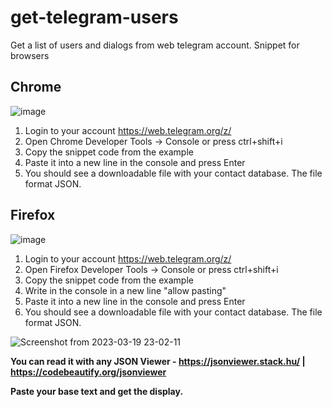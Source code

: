 # get-telegram-users
Get a list of users and dialogs from web telegram account. Snippet for browsers

## Chrome
![image](https://user-images.githubusercontent.com/16765896/226205149-3e6ab890-65dc-4b2f-bd21-5ac227fa5967.png)

1. Login to your account https://web.telegram.org/z/
2. Open Chrome Developer Tools -> Console or press ctrl+shift+i
3. Copy the snippet code from the example
4. Paste it into a new line in the console and press Enter
5. You should see a downloadable file with your contact database. The file format JSON.

## Firefox
![image](https://user-images.githubusercontent.com/16765896/226205167-60591754-ce66-4c7c-be6b-ec826fc0d199.png)

1. Login to your account https://web.telegram.org/z/
2. Open Firefox Developer Tools -> Console or press ctrl+shift+i
3. Copy the snippet code from the example
4. Write in the console in a new line "allow pasting"
5. Paste it into a new line in the console and press Enter
6. You should see a downloadable file with your contact database. The file format JSON.

![Screenshot from 2023-03-19 23-02-11](https://user-images.githubusercontent.com/16765896/226205823-663965da-0b01-4f5f-bbb7-af21c754e443.png)

**You can read it with any JSON Viewer - https://jsonviewer.stack.hu/ | https://codebeautify.org/jsonviewer**

**Paste your base text and get the display.**

